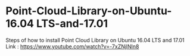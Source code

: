 # Point-Cloud-Library-on-Ubuntu-16.04 LTS-and-17.01
Steps of how to install Point Cloud Library on Ubuntu 16.04 LTS and 17.01
Link : https://www.youtube.com/watch?v=-7xZNjlNln8
